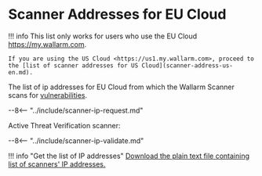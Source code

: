 [file-ips-list]: ../downloads/scanner-ip-addresses-eu.txt

# Scanner Addresses for EU Cloud

!!! info
    This list only works for users who use the EU Cloud <https://my.wallarm.com>.
    
    If you are using the US Cloud <https://us1.my.wallarm.com>, proceed to the [list of scanner addresses for US Cloud](scanner-address-us-en.md).

The list of ip addresses for EU Cloud from which the Wallarm Scanner scans for [vulnerabilities](../glossary-en.md#vulnerability).

--8<-- "../include/scanner-ip-request.md"

Active Threat Verification scanner:

--8<-- "../include/scanner-ip-validate.md"

!!! info "Get the list of IP addresses"
    [Download the plain text file containing list of scanners' IP addresses.][file-ips-list]